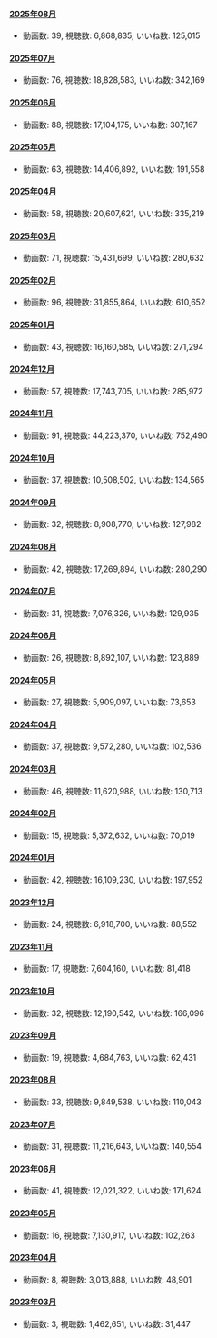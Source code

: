 #### [2025年08月](videos/202508 "wikilink")

-   動画数: 39, 視聴数: 6,868,835, いいね数: 125,015

#### [2025年07月](videos/202507 "wikilink")

-   動画数: 76, 視聴数: 18,828,583, いいね数: 342,169

#### [2025年06月](videos/202506 "wikilink")

-   動画数: 88, 視聴数: 17,104,175, いいね数: 307,167

#### [2025年05月](videos/202505 "wikilink")

-   動画数: 63, 視聴数: 14,406,892, いいね数: 191,558

#### [2025年04月](videos/202504 "wikilink")

-   動画数: 58, 視聴数: 20,607,621, いいね数: 335,219

#### [2025年03月](videos/202503 "wikilink")

-   動画数: 71, 視聴数: 15,431,699, いいね数: 280,632

#### [2025年02月](videos/202502 "wikilink")

-   動画数: 96, 視聴数: 31,855,864, いいね数: 610,652

#### [2025年01月](videos/202501 "wikilink")

-   動画数: 43, 視聴数: 16,160,585, いいね数: 271,294

#### [2024年12月](videos/202412 "wikilink")

-   動画数: 57, 視聴数: 17,743,705, いいね数: 285,972

#### [2024年11月](videos/202411 "wikilink")

-   動画数: 91, 視聴数: 44,223,370, いいね数: 752,490

#### [2024年10月](videos/202410 "wikilink")

-   動画数: 37, 視聴数: 10,508,502, いいね数: 134,565

#### [2024年09月](videos/202409 "wikilink")

-   動画数: 32, 視聴数: 8,908,770, いいね数: 127,982

#### [2024年08月](videos/202408 "wikilink")

-   動画数: 42, 視聴数: 17,269,894, いいね数: 280,290

#### [2024年07月](videos/202407 "wikilink")

-   動画数: 31, 視聴数: 7,076,326, いいね数: 129,935

#### [2024年06月](videos/202406 "wikilink")

-   動画数: 26, 視聴数: 8,892,107, いいね数: 123,889

#### [2024年05月](videos/202405 "wikilink")

-   動画数: 27, 視聴数: 5,909,097, いいね数: 73,653

#### [2024年04月](videos/202404 "wikilink")

-   動画数: 37, 視聴数: 9,572,280, いいね数: 102,536

#### [2024年03月](videos/202403 "wikilink")

-   動画数: 46, 視聴数: 11,620,988, いいね数: 130,713

#### [2024年02月](videos/202402 "wikilink")

-   動画数: 15, 視聴数: 5,372,632, いいね数: 70,019

#### [2024年01月](videos/202401 "wikilink")

-   動画数: 42, 視聴数: 16,109,230, いいね数: 197,952

#### [2023年12月](videos/202312 "wikilink")

-   動画数: 24, 視聴数: 6,918,700, いいね数: 88,552

#### [2023年11月](videos/202311 "wikilink")

-   動画数: 17, 視聴数: 7,604,160, いいね数: 81,418

#### [2023年10月](videos/202310 "wikilink")

-   動画数: 32, 視聴数: 12,190,542, いいね数: 166,096

#### [2023年09月](videos/202309 "wikilink")

-   動画数: 19, 視聴数: 4,684,763, いいね数: 62,431

#### [2023年08月](videos/202308 "wikilink")

-   動画数: 33, 視聴数: 9,849,538, いいね数: 110,043

#### [2023年07月](videos/202307 "wikilink")

-   動画数: 31, 視聴数: 11,216,643, いいね数: 140,554

#### [2023年06月](videos/202306 "wikilink")

-   動画数: 41, 視聴数: 12,021,322, いいね数: 171,624

#### [2023年05月](videos/202305 "wikilink")

-   動画数: 16, 視聴数: 7,130,917, いいね数: 102,263

#### [2023年04月](videos/202304 "wikilink")

-   動画数: 8, 視聴数: 3,013,888, いいね数: 48,901

#### [2023年03月](videos/202303 "wikilink")

-   動画数: 3, 視聴数: 1,462,651, いいね数: 31,447

